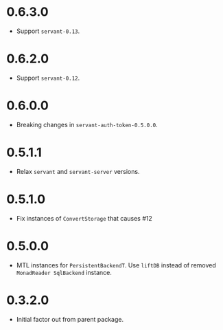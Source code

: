 0.6.3.0
=======

* Support `servant-0.13`.

0.6.2.0
=======

* Support `servant-0.12`.

0.6.0.0
=======

* Breaking changes in `servant-auth-token-0.5.0.0`.

0.5.1.1
=======

* Relax `servant` and `servant-server` versions.

0.5.1.0
=======

* Fix instances of `ConvertStorage` that causes #12

0.5.0.0
=======

* MTL instances for `PersistentBackendT`. Use `liftDB` instead of removed `MonadReader SqlBackend` instance.

0.3.2.0
=======

* Initial factor out from parent package.
